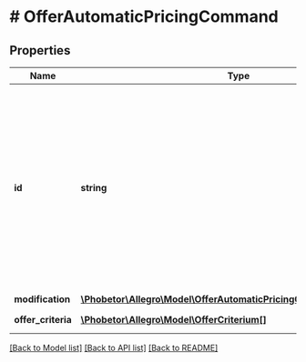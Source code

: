 # # OfferAutomaticPricingCommand

## Properties

Name | Type | Description | Notes
------------ | ------------- | ------------- | -------------
**id** | **string** | The Command identifier. This field is optional. If the client does not provide their own command id then the service will generate a command id and return it in the response. | [optional]
**modification** | [**\Phobetor\Allegro\Model\OfferAutomaticPricingCommandModification**](OfferAutomaticPricingCommandModification.md) |  |
**offer_criteria** | [**\Phobetor\Allegro\Model\OfferCriterium[]**](OfferCriterium.md) | List of offer criteria. |

[[Back to Model list]](../../README.md#models) [[Back to API list]](../../README.md#endpoints) [[Back to README]](../../README.md)
